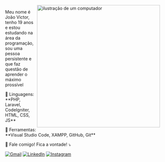 <img src="https://raw.githubusercontent.com/MicaelliMedeiros/micaellimedeiros/master/image/computer-illustration.png" alt="ilustração de um computador" min-width="400px" max-width="400px" width="400px" align="right">

<p align="left"> 
  Meu nome é João Victor, tenho 19 anos e estou estudando na área da programação, sou uma pessoa persistente e que faz questão de aprender o máximo prossível
</p>

<p align="left">
  🦄 Linguagens: **PHP, Laravel, CodeIgniter, HTML, CSS, JS**
</p>

<p align="left">
  💼 Ferramentas: **Visual Studio Code, XAMPP, GitHub, Git**
</p>

<p align="left">
  💌 Fale comigo! Fica a vontade! ⤵️
</p>

<p align="left">
  <a href="mailto:joaovccdlular@gmail.com" title="Gmail">
  <img src="https://img.shields.io/badge/-Gmail-FF0000?style=flat-square&labelColor=FF0000&logo=gmail&logoColor=white&link=LINK-DO-SEU-GMAIL" alt="Gmail"/></a>
  <a href="https://www.linkedin.com/in/victorjoao099/" title="LinkedIn">
  <img src="https://img.shields.io/badge/-Linkedin-0e76a8?style=flat-square&logo=Linkedin&logoColor=white&link=LINK-DO-SEU-LINKEDIN" alt="LinkedIn"/></a>
  <a href="https://www.instagram.com/victor.joao099" title="Instagram">
  <img src="https://img.shields.io/badge/-Instagram-DF0174?style=flat-square&labelColor=DF0174&logo=instagram&logoColor=white&link=LINK-DO-SEU-INSTAGRAM" alt="Instagram"/></a>
</p>
